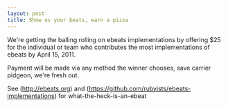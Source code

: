 ```yaml
--- 
layout: post
title: Show us your beats, earn a pizza
---
```

We're getting the balling rolling on ebeats implementations by
offering $25 for the individual or team who contributes the most 
implementations of ebeats by April 15, 2011.  

Payment will be made via any method the winner chooses, save 
carrier pidgeon, we're fresh out.

See (http://ebeats.org) and (https://github.com/rubyists/ebeats-implementations)
for what-the-heck-is-an-ebeat
